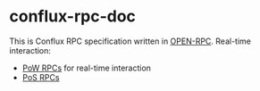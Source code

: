 # conflux-rpc-doc

This is Conflux RPC specification written in [OPEN-RPC](https://open-rpc.org/).
Real-time interaction:

* [PoW RPCs](https://playground.open-rpc.org/?schemaUrl=https://raw.githubusercontent.com/conflux-fans/conflux-rpc-doc/main/conflux-openrpc.json&uiSchema[appBar][ui:splitView]=false) for real-time interaction
* [PoS RPCs](https://playground.open-rpc.org/?schemaUrl=https://raw.githubusercontent.com/conflux-fans/conflux-rpc-doc/main/conflux-openrpc.json&uiSchema[appBar][ui:splitView]=false)
